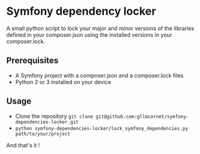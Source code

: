 # Symfony dependency locker

A small python script to lock your major and minor versions of the libraries defined in your composer.json using the installed versions in your composer.lock.

## Prerequisites

- A Symfony project with a composer.json and a composer.lock files
- Python 2 or 3 installed on your device

## Usage

- Clone the repository `git clone git@github.com:gllmcornet/symfony-dependencies-locker.git`
- `python symfony-dependencies-locker/lock_symfony_dependencies.py path/to/your/project`

And that's it !
